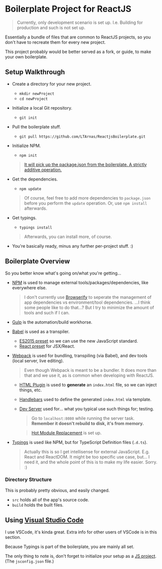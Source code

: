 # Boilerplate Project for ReactJS

> Currently, only development scenario is set up.
I.e. Building for production and such is not set up.

Essentially a bundle of files that are common to ReactJS projects, so you don't have to recreate them for every new project.

This project probably would be better served as a fork, or guide, to make your own boilerplate.

## Setup Walkthrough

- Create a directory for your new project.
    - `mkdir newProject`
    - `cd newProject`
- Initialize a local Git repository.
    - `git init`
- Pull the boilerplate stuff.
    - `git pull https://github.com/LTArnas/ReactjsBoilerplate.git`
- Initialize NPM.
    - `npm init`

    > [It will pick up the package.json from the boilerplate. A strictly additive operation.](https://docs.npmjs.com/cli/init#description)
- Get the dependencies.
    - `npm update`

    > Of course, feel free to add more dependencies to `package.json` before you perform the `update` operation. Or, use `npm install` afterwards.
- Get typings.
    - `typings install`

    > Afterwards, you can install more, of course.
- You're basically ready, minus any further per-project stuff. :)

## Boilerplate Overview

So you better know what's going on/what you're getting...

- [NPM](https://www.npmjs.com/) is used to manage external tools/packages/dependencies, like everywhere else.

    > I don't currently use [Browserify](http://browserify.org/) to seperate the management of app dependencies vs environment/tool dependencies. ...I think some people like to do that...? But I try to minimize the amount of tools and such if I can.
- [Gulp](http://gulpjs.com/) is the automation/build workhorse.
- [Babel](https://babeljs.io/) is used as a transpiler.
    - [ES2015 preset](https://babeljs.io/docs/plugins/preset-es2015/) so we can use the new JavaScript standard.
    - [React preset](https://babeljs.io/docs/plugins/preset-react/) for JSX/React.
- [Webpack](https://webpack.github.io/) is used for bundling, transpiling (via Babel), and dev tools (local server, live editing).
    > Even though Webpack is meant to be a bundler. It does more than that and we use it, as is common when developing with ReactJS.

    - [HTML Plugin](https://www.npmjs.com/package/html-webpack-plugin) is used to **generate** an `index.html` file, so we can inject things, etc.
    - [Handlebars](https://www.npmjs.com/package/handlebars) used to define the generated `index.html` via template.
    - [Dev Server](https://webpack.github.io/docs/webpack-dev-server.html) used for... what you typical use such things for; testing.
        > Go to `localhost:8080` while running the server task. **Remember it doesn't rebuild to disk, it's from memory.**

        > [Hot Module Replacement](https://webpack.github.io/docs/hot-module-replacement.html) is set up.
- [Typings](https://github.com/typings/typings) is used like NPM, but for TypeScript Definition files (`.d.ts`).

    > Actually this is so I get intellisense for external JavaScript.
    E.g. React and ReactDOM.
    It might be too specific use case, but... I need it, and the whole point of this is to make my life easier. Sorry. :)

### Directory Structure

This is probably pretty obvious, and easily changed.

- `src` holds all of the app's source code.
- `build` holds the built files.

## Using [Visual Studio Code](https://code.visualstudio.com/)

I use VSCode, it's kinda great. Extra info for other users of VSCode is in this section.

Because Typings is part of the boilerplate, you are mainly all set.

The only thing to note is, don't forget to initialize your setup as a [JS project](https://code.visualstudio.com/docs/languages/javascript). (The `jsconfig.json` file.)
